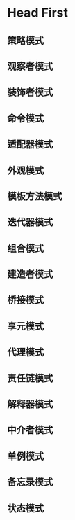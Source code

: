 # Head First

## 策略模式

## 观察者模式

## 装饰者模式

## 命令模式

## 适配器模式

## 外观模式

## 模板方法模式

## 迭代器模式

## 组合模式

## 建造者模式

## 桥接模式

## 享元模式

## 代理模式

## 责任链模式

## 解释器模式

## 中介者模式

## 单例模式

## 备忘录模式

## 状态模式
